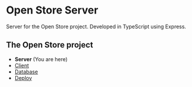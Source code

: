 # Open Store Server

Server for the Open Store project. Developed in TypeScript using Express.

## The Open Store project

- **Server** (You are here)
- [Client](https://github.com/rcopstein/open-store-client)
- [Database](https://github.com/rcopstein/open-store-database)
- [Deploy](https://github.com/rcopstein/open-store-deploy)
